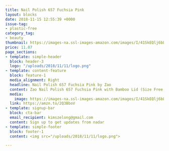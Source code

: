 ```yaml
---
title: Nail Polish 657 Fuchsia Pink
layout: blocks
date: 2018-11-15 12:55:39 +0000
issue-tag:
- plastic-free
category_tag:
- beauty
thumbnail: https://images-na.ssl-images-amazon.com/images/I/41SkEQlj6bL.jpg
price: 11.07
page_sections:
- template: simple-header
  block: header-3
  logo: "/uploads/2018/11/11/logo.png"
- template: content-feature
  block: feature-1
  media_alignment: Right
  headline: Nail Polish 657 Fuchsia Pink by Zao  
  content: Zao Nail Polish 657 Fuchsia Pink with Bamboo Lid (Size Free, Vegan)
  media:
    image: https://images-na.ssl-images-amazon.com/images/I/41SkEQlj6bL.jpg
  link: https://amzn.to/2Q3BboV
- template: signup-bar
  block: cta-bar
  email_recipient: kimszelong@gmail.com
  content: Sign up to get updates from nadar
- template: simple-footer
  block: footer-1
  content: <img src="/uploads/2018/11/11/logo.png">

---
```

